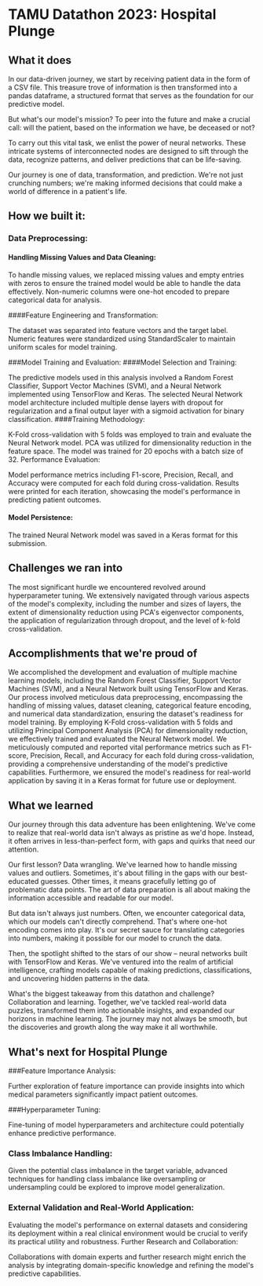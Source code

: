 # TAMU Datathon 2023: Hospital Plunge
## What it does
In our data-driven journey, we start by receiving patient data in the form of a CSV file. This treasure trove of information is then transformed into a pandas dataframe, a structured format that serves as the foundation for our predictive model.

But what's our model's mission? To peer into the future and make a crucial call: will the patient, based on the information we have, be deceased or not?

To carry out this vital task, we enlist the power of neural networks. These intricate systems of interconnected nodes are designed to sift through the data, recognize patterns, and deliver predictions that can be life-saving.

Our journey is one of data, transformation, and prediction. We're not just crunching numbers; we're making informed decisions that could make a world of difference in a patient's life.

## How we built it:
### Data Preprocessing:
#### Handling Missing Values and Data Cleaning:
To handle missing values, we replaced missing values and empty entries with zeros to ensure the trained model would be able to handle the data effectively.
Non-numeric columns were one-hot encoded to prepare categorical data for analysis.

####Feature Engineering and Transformation:

The dataset was separated into feature vectors and the target label.
Numeric features were standardized using StandardScaler to maintain uniform scales for model training.

###Model Training and Evaluation:
####Model Selection and Training:

The predictive models used in this analysis involved a Random Forest Classifier, Support Vector Machines (SVM), and a Neural Network implemented using TensorFlow and Keras.
The selected Neural Network model architecture included multiple dense layers with dropout for regularization and a final output layer with a sigmoid activation for binary classification.
####Training Methodology:

K-Fold cross-validation with 5 folds was employed to train and evaluate the Neural Network model. PCA was utilized for dimensionality reduction in the feature space.
The model was trained for 20 epochs with a batch size of 32.
Performance Evaluation:

Model performance metrics including F1-score, Precision, Recall, and Accuracy were computed for each fold during cross-validation.
Results were printed for each iteration, showcasing the model's performance in predicting patient outcomes.
#### Model Persistence:

The trained Neural Network model was saved in a Keras format for this submission.

## Challenges we ran into

The most significant hurdle we encountered revolved around hyperparameter tuning. We extensively navigated through various aspects of the model's complexity, including the number and sizes of layers, the extent of dimensionality reduction using PCA's eigenvector components, the application of regularization through dropout, and the level of k-fold cross-validation.

## Accomplishments that we're proud of

We accomplished the development and evaluation of multiple machine learning models, including the Random Forest Classifier, Support Vector Machines (SVM), and a Neural Network built using TensorFlow and Keras. Our process involved meticulous data preprocessing, encompassing the handling of missing values, dataset cleaning, categorical feature encoding, and numerical data standardization, ensuring the dataset's readiness for model training. By employing K-Fold cross-validation with 5 folds and utilizing Principal Component Analysis (PCA) for dimensionality reduction, we effectively trained and evaluated the Neural Network model. We meticulously computed and reported vital performance metrics such as F1-score, Precision, Recall, and Accuracy for each fold during cross-validation, providing a comprehensive understanding of the model's predictive capabilities. Furthermore, we ensured the model's readiness for real-world application by saving it in a Keras format for future use or deployment.

## What we learned
Our journey through this data adventure has been enlightening. We've come to realize that real-world data isn't always as pristine as we'd hope. Instead, it often arrives in less-than-perfect form, with gaps and quirks that need our attention.

Our first lesson? Data wrangling. We've learned how to handle missing values and outliers. Sometimes, it's about filling in the gaps with our best-educated guesses. Other times, it means gracefully letting go of problematic data points. The art of data preparation is all about making the information accessible and readable for our model.

But data isn't always just numbers. Often, we encounter categorical data, which our models can't directly comprehend. That's where one-hot encoding comes into play. It's our secret sauce for translating categories into numbers, making it possible for our model to crunch the data.

Then, the spotlight shifted to the stars of our show – neural networks built with TensorFlow and Keras. We've ventured into the realm of artificial intelligence, crafting models capable of making predictions, classifications, and uncovering hidden patterns in the data.

What's the biggest takeaway from this datathon and challenge? Collaboration and learning. Together, we've tackled real-world data puzzles, transformed them into actionable insights, and expanded our horizons in machine learning. The journey may not always be smooth, but the discoveries and growth along the way make it all worthwhile.

## What's next for Hospital Plunge
###Feature Importance Analysis:

Further exploration of feature importance can provide insights into which medical parameters significantly impact patient outcomes.

###Hyperparameter Tuning:

Fine-tuning of model hyperparameters and architecture could potentially enhance predictive performance.

### Class Imbalance Handling:

Given the potential class imbalance in the target variable, advanced techniques for handling class imbalance like oversampling or undersampling could be explored to improve model generalization.

### External Validation and Real-World Application:

Evaluating the model's performance on external datasets and considering its deployment within a real clinical environment would be crucial to verify its practical utility and robustness.
Further Research and Collaboration:

Collaborations with domain experts and further research might enrich the analysis by integrating domain-specific knowledge and refining the model's predictive capabilities.


